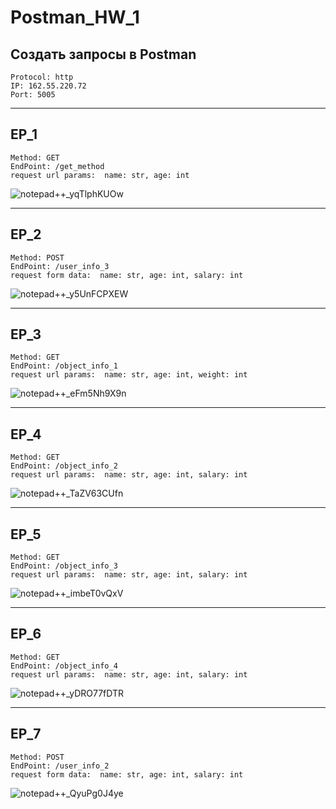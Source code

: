 # Postman_HW_1
## Создать запросы в Postman

`Protocol: http`  
`IP: 162.55.220.72`  
`Port: 5005`
________________

## EP_1
`Method: GET`                               
`EndPoint: /get_method`                                      
`request url params: 
 name: str,
 age: int`   
 
 ![notepad++_yqTlphKUOw](https://user-images.githubusercontent.com/105708734/178240408-70014be4-e5f5-4420-80ab-fbc25c72badb.png)

_________________________

## EP_2
`Method: POST`                   
`EndPoint: /user_info_3`                                    
`request form data: 
 name: str,
 age: int,
 salary: int`                        

![notepad++_y5UnFCPXEW](https://user-images.githubusercontent.com/105708734/177323357-258d307d-73bf-40cf-aac4-b78c48b18b0f.png)

____________________________

## EP_3
`Method: GET`                      
`EndPoint: /object_info_1`                                 
`request url params: 
 name: str,
 age: int,
 weight: int`

![notepad++_eFm5Nh9X9n](https://user-images.githubusercontent.com/105708734/177324113-6093b91e-cb25-4a99-b436-10016844c6fc.png)

__________________________

## EP_4
`Method: GET`                      
`EndPoint: /object_info_2`                   
`request url params: 
 name: str,
 age: int,
 salary: int`

![notepad++_TaZV63CUfn](https://user-images.githubusercontent.com/105708734/177324580-b161908b-931b-4622-bfb1-554210472d9d.png)

__________________________

## EP_5
`Method: GET`                     
`EndPoint: /object_info_3`                   
`request url params: 
 name: str,
 age: int,
 salary: int`

![notepad++_imbeT0vQxV](https://user-images.githubusercontent.com/105708734/177325072-cb0fbe59-28f8-403a-a140-4ccfb8c1fe54.png)

__________________________

## EP_6
`Method: GET`                         
`EndPoint: /object_info_4`                       
`request url params: 
 name: str,
 age: int,
 salary: int`
 
 ![notepad++_yDRO77fDTR](https://user-images.githubusercontent.com/105708734/177325518-39abd152-bd5e-4230-8137-4949109d67ab.png)

_______________________________

## EP_7
`Method: POST`                      
`EndPoint: /user_info_2`                           
`request form data: 
 name: str,
 age: int,
 salary: int`

![notepad++_QyuPg0J4ye](https://user-images.githubusercontent.com/105708734/177325842-23cc8fb9-b74e-43fd-aa83-c914c13824f8.png)


